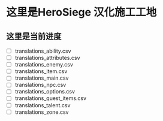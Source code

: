 # 这里是HeroSiege 汉化施工工地

## 这里是当前进度

- [ ] translations_ability.csv
- [ ] translations_attributes.csv
- [ ] translations_enemy.csv
- [ ] translations_item.csv
- [ ] translations_main.csv
- [ ] translations_npc.csv
- [ ] translations_options.csv
- [ ] translations_quest_items.csv
- [ ] translations_talent.csv
- [ ] translations_zone.csv
